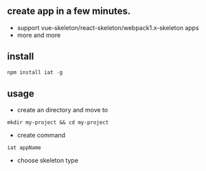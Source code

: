 ## create app in a few minutes.

* support vue-skeleton/react-skeleton/webpack1.x-skeleton apps
* more and more

## install

```js
npm install iat -g
```

## usage

* create an directory and move to

```
mkdir my-project && cd my-project
```

* create command

```
iat appName
```

* choose skeleton type